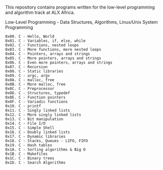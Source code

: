 This repository contains programs written for the low-level programming and algorithm track at ALX Africa.

Low-Level Programming - Data Structures, Algorithms, Linux/Unix System Programming

    0x00. C - Hello, World
    0x01. C - Variables, if, else, while
    0x02. C - Functions, nested loops
    0x03. C - More functions, more nested loops
    0x04. C - Pointers, arrays and strings
    0x05. C - More pointers, arrays and strings
    0x06. C - Even more pointers, arrays and strings
    0x07. C - Recursion
    0x08. C - Static libraries
    0x09. C - argc, argv
    0x0A. C - malloc, free
    0x0B. C - More malloc, free
    0x0C. C - Preprocessor
    0x0D. C - Structures, typedef
    0x0E. C - Function pointers
    0x0F. C - Variadic functions
    0x10. C - printf
    0x11. C - Singly linked lists
    0x12. C - More singly linked lists
    0x13. C - Bit manipulation
    0x14. C - File I/O
    0x15. C - Simple Shell
    0x16. C - Doubly linked lists
    0x17. C - Dynamic libraries
    0x18. C - Stacks, Queues - LIFO, FIFO
    0x19. C - Hash tables
    0x1A. C - Sorting algorithms & Big O
    0x1B. C - Makefiles
    0x1C. C - Binary trees
    0x1D. C - Search Algorithms
